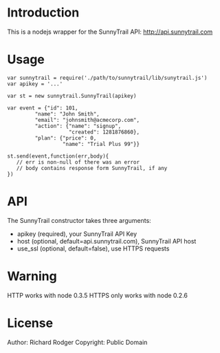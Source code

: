 Introduction
============

This is a nodejs wrapper for the SunnyTrail API: http://api.sunnytrail.com


Usage
=====
    var sunnytrail = require('./path/to/sunnytrail/lib/sunytrail.js')
    var apikey = '...'
    
    var st = new sunnytrail.SunnyTrail(apikey)
    
    var event = {"id": 101, 
             "name": "John Smith", 
             "email": "johnsmith@acmecorp.com",
             "action": {"name": "signup", 
                        "created": 1281876860},
             "plan": {"price": 0, 
                      "name": "Trial Plus 99"}} 
    
    st.send(event,function(err,body){
       // err is non-null of there was an error
       // body contains response form SunnyTrail, if any
    })


API
===

The SunnyTrail constructor takes three arguments:
*  apikey (required), your SunnyTrail API Key
*  host (optional, default=api.sunnytrail.com), SunnyTrail API host
*  use_ssl (optional, default=false), use HTTPS requests


Warning
=======

HTTP works with node 0.3.5
HTTPS only works with node 0.2.6


License
=======

Author: Richard Rodger
Copyright: Public Domain













